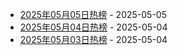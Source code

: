 * [2025年05月05日热榜](https://product-daily.haha.ai/posts/20250505) - 2025-05-05
* [2025年05月04日热榜](https://product-daily.haha.ai/posts/20250504) - 2025-05-04
* [2025年05月03日热榜](https://product-daily.haha.ai/posts/20250503) - 2025-05-04
